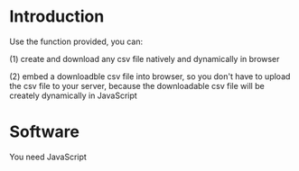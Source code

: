 # Introduction
Use the function provided, you can:

(1) create and download any csv file natively and dynamically in browser

(2) embed a downloadble csv file into browser, so you don't have to upload the csv file to your server, because the downloadable csv file will be creately dynamically in JavaScript

# Software
You need JavaScript
